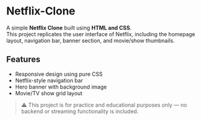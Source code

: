 # Netflix-Clone

A simple **Netflix Clone** built using **HTML and CSS**.  
This project replicates the user interface of Netflix, including the homepage layout, navigation bar, banner section, and movie/show thumbnails.  

## Features
- Responsive design using pure CSS  
- Netflix-style navigation bar  
- Hero banner with background image  
- Movie/TV show grid layout  

> ⚠️ This project is for practice and educational purposes only — no backend or streaming functionality is included.
